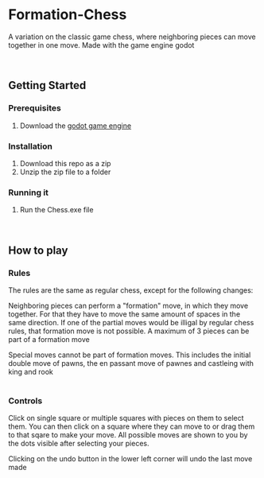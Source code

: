 # Formation-Chess
A variation on the classic game chess, where neighboring pieces can move together in one move. Made with the game engine godot  

</br>
  

## Getting Started
### Prerequisites
1. Download the [godot game engine](https://godotengine.org/)

### Installation

1. Download this repo as a zip
2. Unzip the zip file to a folder

### Running it
1. Run the Chess.exe file

</br>

## How to play
### Rules
The rules are the same as regular chess, except for the following changes:  </br>

Neighboring pieces can perform a "formation" move, in which they move together.
For that they have to move the same amount of spaces in the same direction.
If one of the partial moves would be illigal by regular chess rules, that formation move is not possible.
A maximum of 3 pieces can be part of a formation move </br>

Special moves cannot be part of formation moves. This includes the initial double move of pawns, the en passant move of pawnes and castleing with king and rook </br></br>

### Controls

Click on single square or multiple squares with pieces on them to select them. You can then click on a square where they can move to or drag them to that sqare to make your move. All possible moves are shown to you by the dots visible after selecting your pieces. </br>

Clicking on the undo button in the lower left corner will undo the last move made


